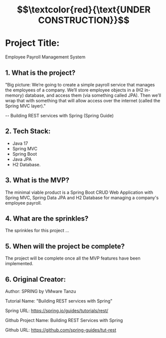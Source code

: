 # $$\textcolor{red}{\text{UNDER CONSTRUCTION}}$$

# Project Title:

Employee Payroll Management System

## 1. What is the project?

"Big picture: We’re going to create a simple payroll service that manages the employees of a company. 
We’ll store employee objects in a (H2 in-memory) database, and access them (via something called JPA). 
Then we’ll wrap that with something that will allow access over the internet (called the Spring MVC layer)."

-- Building REST services with Spring (Spring Guide)

## 2. Tech Stack:

- Java 17
- Spring MVC
- Spring Boot
- Java JPA
- H2 Database.

## 3. What is the MVP?
The minimal viable product is a Spring Boot CRUD Web Application with Spring MVC, Spring Data JPA and H2 Database for managing a company's employee payroll.

## 4. What are the sprinkles? 
The sprinkles for this project ...

## 5. When will the project be complete? 
The project will be complete once all the MVP features have been implemented.

## 6. Original Creator:

Author:  SPRING by VMware Tanzu

Tutorial Name: "Building REST services with Spring"

Spring URL: https://spring.io/guides/tutorials/rest/
 
Github Project Name: Building REST Services with Spring

Github URL: https://github.com/spring-guides/tut-rest
